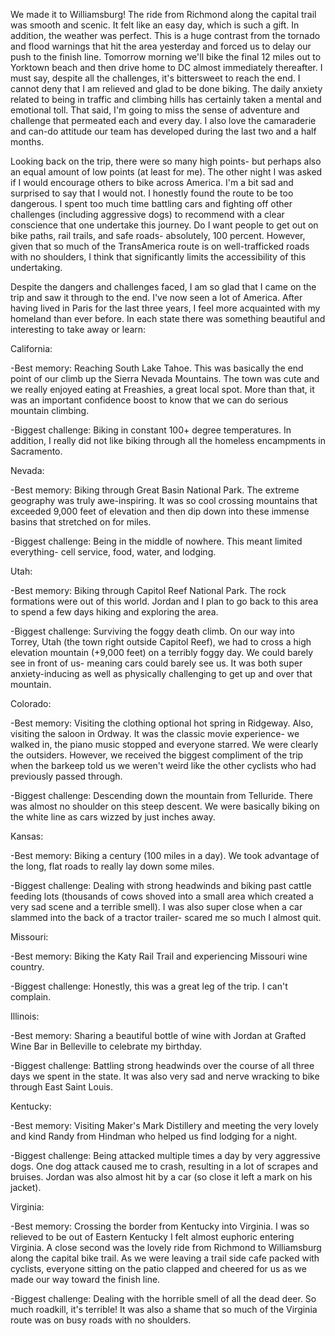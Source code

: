 We made it to Williamsburg!  The ride from Richmond along the capital trail was smooth and scenic.  It felt like an easy day, which is such a gift.  In addition, the weather was perfect.  This is a huge contrast from the tornado and flood warnings that hit the area yesterday and forced us to delay our push to the finish line.  Tomorrow morning we'll bike the final 12 miles out to Yorktown beach and then drive home to DC almost immediately thereafter.  I must say, despite all the challenges, it's bittersweet to reach the end.  I cannot deny that I am relieved and glad to be done biking.  The daily anxiety related to being in traffic and climbing hills has certainly taken a mental and emotional toll.  That said, I'm going to miss the sense of adventure and challenge that permeated each and every day.  I also love the camaraderie and can-do attitude our team has developed during the last two and a half months. 

Looking back on the trip, there were so many high points- but perhaps also an equal amount of low points (at least for me).  The other night I was asked if I would encourage others to bike across America.  I'm a bit sad and surprised to say that I would not.  I honestly found the route to be too dangerous.  I spent too much time battling cars and fighting off other challenges (including aggressive dogs) to recommend with a clear conscience that one undertake this journey.  Do I want people to get out on bike paths, rail trails, and safe roads- absolutely, 100 percent.  However, given that so much of the TransAmerica route is on well-trafficked roads with no shoulders, I think that significantly limits the accessibility of this undertaking.

Despite the dangers and challenges faced, I am so glad that I came on the trip and saw it through to the end.  I've now seen a lot of America.  After having lived in Paris for the last three years, I feel more acquainted with my homeland than ever before.  In each state there was something beautiful and interesting to take away or learn:

California:

-Best memory:  Reaching South Lake Tahoe.  This was basically the end point of our climb up the Sierra Nevada Mountains.  The town was cute and we really enjoyed eating at Freashies, a great local spot.  More than that, it was an important confidence boost to know that we can do serious mountain climbing.

-Biggest challenge:  Biking in constant 100+ degree temperatures.  In addition, I really did not like biking through all the homeless encampments in Sacramento.

Nevada:

-Best memory: Biking through Great Basin National Park.  The extreme geography was truly awe-inspiring.  It was so cool crossing mountains that exceeded 9,000 feet of elevation and then dip down into these immense basins that stretched on for miles.

-Biggest challenge: Being in the middle of nowhere.  This meant limited everything- cell service, food, water, and lodging.

Utah:

-Best memory: Biking through Capitol Reef National Park.  The rock formations were out of this world.  Jordan and I plan to go back to this area to spend a few days hiking and exploring the area.

-Biggest challenge: Surviving the foggy death climb.  On our way into Torrey, Utah (the town right outside Capitol Reef), we had to cross a high elevation mountain (+9,000 feet) on a terribly foggy day.  We could barely see in front of us- meaning cars could barely see us.  It was both super anxiety-inducing as well as physically challenging to get up and over that mountain.

Colorado:

-Best memory: Visiting the clothing optional hot spring in Ridgeway.  Also, visiting the saloon in Ordway.  It was the classic movie experience- we walked in, the piano music stopped and everyone starred.  We were clearly the outsiders.  However, we received the biggest compliment of the trip when the barkeep told us we weren't weird like the other cyclists who had previously passed through.

-Biggest challenge: Descending down the mountain from Telluride.  There was almost no shoulder on this steep descent.  We were basically biking on the white line as cars wizzed by just inches away.

Kansas:

-Best memory: Biking a century (100 miles in a day).  We took advantage of the long, flat roads to really lay down some miles.

-Biggest challenge: Dealing with strong headwinds and biking past cattle feeding lots (thousands of cows shoved into a small area which created a very sad scene and a terrible smell).  I was also super close when a car slammed into the back of a tractor trailer- scared me so much I almost quit.

Missouri:

-Best memory: Biking the Katy Rail Trail and experiencing Missouri wine country.  

-Biggest challenge: Honestly, this was a great leg of the trip.  I can't complain.

Illinois:

-Best memory: Sharing a beautiful bottle of wine with Jordan at Grafted Wine Bar in Belleville to celebrate my birthday. 

-Biggest challenge: Battling strong headwinds over the course of all three days we spent in the state.  It was also very sad and nerve wracking to bike through East Saint Louis.

Kentucky:

-Best memory: Visiting Maker's Mark Distillery and meeting the very lovely and kind Randy from Hindman who helped us find lodging for a night.

-Biggest challenge: Being attacked multiple times a day by very aggressive dogs.  One dog attack caused me to crash, resulting in a lot of scrapes and bruises.  Jordan was also almost hit by a car (so close it left a mark on his jacket).

Virginia:

-Best memory: Crossing the border from Kentucky into Virginia.  I was so relieved to be out of Eastern Kentucky I felt almost euphoric entering Virginia.  A close second was the lovely ride from Richmond to Williamsburg along the capital bike trail.  As we were leaving a trail side cafe packed with cyclists, everyone sitting on the patio clapped and cheered for us as we made our way toward the finish line.

-Biggest challenge: Dealing with the horrible smell of all the dead deer.  So much roadkill, it's terrible!  It was also a shame that so much of the Virginia route was on busy roads with no shoulders.

